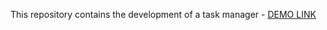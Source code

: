 This repository contains the development of a task manager - [DEMO LINK](https://errisi.github.io/react_todo-app-with-api/)
